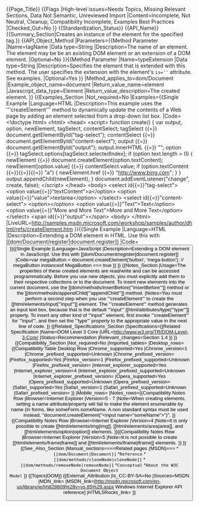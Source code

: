 {{Page_Title}}
{{Flags
|High-level issues=Needs Topics, Missing Relevant Sections, Data Not Semantic, Unreviewed Import
|Content=Incomplete, Not Neutral, Cleanup, Compatibility Incomplete, Examples Best Practices
|Checked_Out=No
}}
{{Standardization_Status}}
{{API_Name}}
{{Summary_Section|Creates an instance of the element for the specified tag.}}
{{API_Object_Method
|Parameters={{Method Parameter
|Name=tagName
|Data type=String
|Description=The name of an element. The element may be be an existing DOM element or an extension of a DOM element.
|Optional=No
}}{{Method Parameter
|Name=typeExtension
|Data type=String
|Description=Specifies the element that is extended with this method. The user specifies the extension with the element's <code>is=''</code> attribute. See examples.
|Optional=Yes
}}
|Method_applies_to=dom/Document
|Example_object_name=document
|Return_value_name=element
|Javascript_data_type=Element
|Return_value_description=The created element.
}}
{{Examples_Section
|Not_required=No
|Examples={{Single Example
|Language=HTML
|Description=This example uses the '''createElement''' method to dynamically update the contents of a Web page by adding an element selected from a drop-down list box.
|Code=&lt;!doctype html&gt;
&lt;html&gt;
 &lt;head&gt;
  &lt;script&gt;
function create() {
  var output, option, newElement, tagSelect, contentSelect;
  tagSelect {{=}} document.getElementById("tag-select");
  contentSelect {{=}} document.getElementById("content-select");
  output {{=}} document.getElementById("output");
  output.innerHTML {{=}} "";
  option {{=}} tagSelect.options[tagSelect.selectedIndex];
  if (option.text.length &gt; 0) {
    newElement {{=}} document.createElement(option.textContent);
    newElement[option.value] {{=}} contentSelect.value;
    if (option.textContent {{=}}{{=}}{{=}} "a") {
      newElement.href {{=}} "http://www.bing.com";
    }
  }
  output.appendChild(newElement);
}
document.addEventListener("change", create, false);
  &lt;/script&gt;
 &lt;/head&gt;
 &lt;body&gt;
  &lt;select id{{=}}"tag-select"&gt;
   &lt;option value{{=}}"textContent"&gt;a&lt;/option&gt;
   &lt;option value{{=}}"value"&gt;textarea&lt;/option&gt;
  &lt;/select&gt;
  &lt;select id{{=}}"content-select"&gt;
   &lt;option&gt;&lt;/option&gt;
   &lt;option value{{=}}"Text"&gt;Text&lt;/option&gt;
   &lt;option value{{=}}"More and More Text"&gt;More and More Text&lt;/option&gt;
  &lt;/select&gt;
  &lt;span id{{=}}"output"&gt;&lt;/span&gt;
 &lt;body&gt;
&lt;/html&gt;
|LiveURL=http://samples.msdn.microsoft.com/workshop/samples/author/dhtml/refs/createElement.htm
}}{{Single Example
|Language=HTML
|Description=Extending a DOM element in HTML. Use this with [[dom/Document/register|document.register]]
|Code=<!-- <button> "is a" mega button -->
<button is="mega-button">
}}{{Single Example
|Language=JavaScript
|Description=Extending a DOM element in JavaScript. Use this with [[dom/Document/register|document.register]]
|Code=var megaButton = document.createElement('button', 'mega-button');
// megaButton instanceof MegaButton === true
}}
}}
{{Notes_Section
|Usage=The properties of these created elements are read/write and can be accessed programmatically. Before you use new objects, you must explicitly add them to their respective collections or to the document. To insert new elements into the current document, use the [[dom/methods/insertBefore|'''insertBefore''']] method or the [[dom/methods/appendChild|'''appendChild''']] method.
|Notes=You must perform a second step when you use '''createElement''' to create the [[html/elements/input|'''input''']] element. The '''createElement''' method generates an input text box, because that is the default '''input''' [[html/attributes/type|'''type''']] property. To insert any other kind of '''input''' element, first invoke '''createElement''' for '''input''', and then set the '''type''' property to the appropriate value in the next line of code.
}}
{{Related_Specifications_Section
|Specifications={{Related Specification
|Name=DOM Level 3 Core
|URL=http://www.w3.org/TR/DOM-Level-3-Core/
|Status=Recommendation
|Relevant_changes=Section 1.4
}}
}}
{{Compatibility_Section
|Not_required=No
|Imported_tables=
|Desktop_rows={{Compatibility Table Desktop Row
|Chrome_supported=Yes
|Chrome_version=1
|Chrome_prefixed_supported=Unknown
|Chrome_prefixed_version=
|Firefox_supported=Yes
|Firefox_version=1
|Firefox_prefixed_supported=Unknown
|Firefox_prefixed_version=
|Internet_explorer_supported=Yes
|Internet_explorer_version=4
|Internet_explorer_prefixed_supported=Unknown
|Internet_explorer_prefixed_version=
|Opera_supported=Yes
|Opera_prefixed_supported=Unknown
|Opera_prefixed_version=
|Safari_supported=Yes
|Safari_version=1
|Safari_prefixed_supported=Unknown
|Safari_prefixed_version=
}}
|Mobile_rows=
|Notes_rows={{Compatibility Notes Row
|Browser=Internet Explorer
|Version=5 - 7
|Note=When creating elements, setting a name attribute/property will fail to make the element enumerable by name (in forms, like someForm.someName. A non standard syntax must be used instead, ''document.createElement("<input name=\"someName\">")''.
}}{{Compatibility Notes Row
|Browser=Internet Explorer
|Version=4
|Note=It is only possible to create [[html/elements/img|img]], [[html/elements/area|area]], and [[html/elements/option|option]] elements.
}}{{Compatibility Notes Row
|Browser=Internet Explorer
|Version=5
|Note=It is not possible to create [[html/elements/frame|frame]] and [[html/elements/iframe|iframe]] elements.
}}
}}
{{See_Also_Section
|Manual_sections====Related pages (MSDN)===
*<code>[[dom/Document|Document]]</code>
*<code>Reference</code>
*<code>[[dom/methods/cloneNode|cloneNode]]</code>
*<code>[[dom/methods/removeNode|removeNode]]</code>
*<code>Conceptual</code>
*<code>About the W3C Document Object Model</code>
}}
{{Topics|DOM}}
{{External_Attribution
|Is_CC-BY-SA=No
|Sources=MSDN
|MDN_link=
|MSDN_link=[http://msdn.microsoft.com/en-us/library/ie/hh828809%28v=vs.85%29.aspx Windows Internet Explorer API reference]
|HTML5Rocks_link=
}}